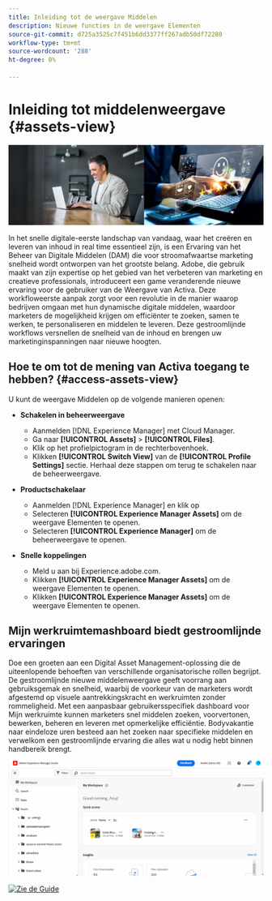 ```yaml
---
title: Inleiding tot de weergave Middelen
description: Nieuwe functies in de weergave Elementen
source-git-commit: d725a3525c7f451b6dd3377ff267adb50df72280
workflow-type: tm+mt
source-wordcount: '288'
ht-degree: 0%

---
```



# Inleiding tot middelenweergave {#assets-view}

![Assets Essentials implementeren](assets/banner-image.jpg)

In het snelle digitale-eerste landschap van vandaag, waar het creëren en leveren van inhoud in real time essentieel zijn, is een Ervaring van het Beheer van Digitale Middelen (DAM) die voor stroomafwaartse marketing snelheid wordt ontworpen van het grootste belang. Adobe, die gebruik maakt van zijn expertise op het gebied van het verbeteren van marketing en creatieve professionals, introduceert een game veranderende nieuwe ervaring voor de gebruiker van de Weergave van Activa. Deze workfloweerste aanpak zorgt voor een revolutie in de manier waarop bedrijven omgaan met hun dynamische digitale middelen, waardoor marketers de mogelijkheid krijgen om efficiënter te zoeken, samen te werken, te personaliseren en middelen te leveren. Deze gestroomlijnde workflows versnellen de snelheid van de inhoud en brengen uw marketinginspanningen naar nieuwe hoogten.

## Hoe te om tot de mening van Activa toegang te hebben? {#access-assets-view}

U kunt de weergave Middelen op de volgende manieren openen:

* **Schakelen in beheerweergave**

   * Aanmelden [!DNL Experience Manager] met Cloud Manager.
   * Ga naar **[!UICONTROL Assets]** > **[!UICONTROL Files]**.
   * Klik op het profielpictogram in de rechterbovenhoek.
   * Klikken **[!UICONTROL Switch View]** van de **[!UICONTROL Profile Settings]** sectie.
Herhaal deze stappen om terug te schakelen naar de beheerweergave.

* **Productschakelaar**
   * Aanmelden [!DNL Experience Manager] en klik op
   * Selecteren **[!UICONTROL Experience Manager Assets]** om de weergave Elementen te openen.
   * Selecteren **[!UICONTROL Experience Manager]** om de beheerweergave te openen.

* **Snelle koppelingen**
   * Meld u aan bij Experience.adobe.com.
   * Klikken **[!UICONTROL Experience Manager Assets]** om de weergave Elementen te openen.
   * Klikken **[!UICONTROL Experience Manager Assets]** om de weergave Elementen te openen.


## Mijn werkruimtemashboard biedt gestroomlijnde ervaringen

Doe een groeten aan een Digital Asset Management-oplossing die de uiteenlopende behoeften van verschillende organisatorische rollen begrijpt. De gestroomlijnde nieuwe middelenweergave geeft voorrang aan gebruiksgemak en snelheid, waarbij de voorkeur van de marketers wordt afgestemd op visuele aantrekkingskracht en werkruimten zonder rommeligheid. Met een aanpasbaar gebruikersspecifiek dashboard voor Mijn werkruimte kunnen marketers snel middelen zoeken, voorvertonen, bewerken, beheren en leveren met opmerkelijke efficiëntie. Bodyvakantie naar eindeloze uren besteed aan het zoeken naar specifieke middelen en verwelkom een gestroomlijnde ervaring die alles wat u nodig hebt binnen handbereik brengt.

![Assets Essentials implementeren](assets/experiment.gif)

[![Zie de Guide](https://helpx.adobe.com/content/dam/help/en/marketing-cloud/how-to/digital-foundation/_jcr_content/main-pars/image_1250343773/see-the-guide-sm.png)](my-workspace.md)



